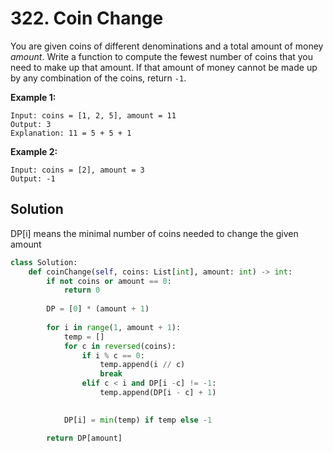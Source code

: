 # 322. Coin Change

You are given coins of different denominations and a total amount of money *amount*. Write a function to compute the fewest number of coins that you need to make up that amount. If that amount of money cannot be made up by any combination of the coins, return `-1`.

**Example 1:**

```
Input: coins = [1, 2, 5], amount = 11
Output: 3 
Explanation: 11 = 5 + 5 + 1
```

**Example 2:**

```
Input: coins = [2], amount = 3
Output: -1
```



## Solution

DP[i] means the minimal number of coins needed to change the given amount

```python
class Solution:
    def coinChange(self, coins: List[int], amount: int) -> int:
        if not coins or amount == 0:
            return 0
        
        DP = [0] * (amount + 1)
        
        for i in range(1, amount + 1):
            temp = []
            for c in reversed(coins):
                if i % c == 0:
                    temp.append(i // c)
                    break
                elif c < i and DP[i -c] != -1:
                    temp.append(DP[i - c] + 1)
                

            DP[i] = min(temp) if temp else -1

        return DP[amount]
```

